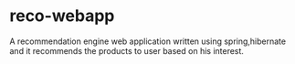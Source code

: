 # reco-webapp
A recommendation engine web application written using spring,hibernate and it recommends the products to user  based on his interest.
